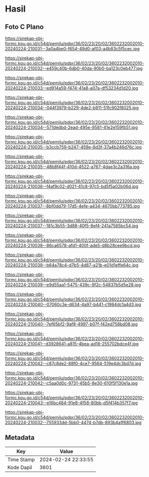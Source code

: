 # Hasil

## Foto C Plano

https://sirekap-obj-formc.kpu.go.id/c54d/pemilu/pdpr/36/02/23/20/02/3602232002010-20240224-210031--3a0a4be0-f654-49d0-af03-a4b83c5f5cec.jpg

https://sirekap-obj-formc.kpu.go.id/c54d/pemilu/pdpr/36/02/23/20/02/3602232002010-20240224-210032--e459c40b-6db0-40da-90b0-ba123c0eb477.jpg

https://sirekap-obj-formc.kpu.go.id/c54d/pemilu/pdpr/36/02/23/20/02/3602232002010-20240224-210033--ed914a59-f474-41a8-a07a-df53234d1d20.jpg

https://sirekap-obj-formc.kpu.go.id/c54d/pemilu/pdpr/36/02/23/20/02/3602232002010-20240224-210034--044f3979-b229-4de2-b911-51fc902f8025.jpg

https://sirekap-obj-formc.kpu.go.id/c54d/pemilu/pdpr/36/02/23/20/02/3602232002010-20240224-210034--571dedbd-2ead-495e-9581-41e2e159fb51.jpg

https://sirekap-obj-formc.kpu.go.id/c54d/pemilu/pdpr/36/02/23/20/02/3602232002010-20240224-210035--b3ccb759-b247-459e-8d3f-37a4b246d76c.jpg

https://sirekap-obj-formc.kpu.go.id/c54d/pemilu/pdpr/36/02/23/20/02/3602232002010-20240224-210035--48b8f44f-410d-4522-a767-4dae3c2a316a.jpg

https://sirekap-obj-formc.kpu.go.id/c54d/pemilu/pdpr/36/02/23/20/02/3602232002010-20240224-210036--f4af9c02-d021-41c8-97c5-bd5f5a02b06d.jpg

https://sirekap-obj-formc.kpu.go.id/c54d/pemilu/pdpr/36/02/23/20/02/3602232002010-20240224-210037--8bf0dd79-17d5-4efe-a434-4670bb773785.jpg

https://sirekap-obj-formc.kpu.go.id/c54d/pemilu/pdpr/36/02/23/20/02/3602232002010-20240224-210037--181c3b55-3d88-40f5-8ef4-241a7565bc54.jpg

https://sirekap-obj-formc.kpu.go.id/c54d/pemilu/pdpr/36/02/23/20/02/3602232002010-20240224-210038--86ca6578-afd1-400f-ade5-d8b28cee9bcd.jpg

https://sirekap-obj-formc.kpu.go.id/c54d/pemilu/pdpr/36/02/23/20/02/3602232002010-20240224-210039--b64a78c4-d7b5-4d87-a21b-e01d1effe64c.jpg

https://sirekap-obj-formc.kpu.go.id/c54d/pemilu/pdpr/36/02/23/20/02/3602232002010-20240224-210039--e9d55aa1-5475-439c-9f2c-54837b5d5e28.jpg

https://sirekap-obj-formc.kpu.go.id/c54d/pemilu/pdpr/36/02/23/20/02/3602232002010-20240224-210040--07060c3e-d634-4a97-b441-c1984dc1a4d3.jpg

https://sirekap-obj-formc.kpu.go.id/c54d/pemilu/pdpr/36/02/23/20/02/3602232002010-20240224-210040--7ef65bf2-9af8-4997-b07f-f42ed758bd08.jpg

https://sirekap-obj-formc.kpu.go.id/c54d/pemilu/pdpr/36/02/23/20/02/3602232002010-20240224-210041--d3928641-a815-4bea-ad18-255702bdce4f.jpg

https://sirekap-obj-formc.kpu.go.id/c54d/pemilu/pdpr/36/02/23/20/02/3602232002010-20240224-210042--c87c8de2-88f0-4ce7-9564-519e4dc3bd7d.jpg

https://sirekap-obj-formc.kpu.go.id/c54d/pemilu/pdpr/36/02/23/20/02/3602232002010-20240224-210042--c5aa0d0c-9731-45b5-8e30-610f5f130e1a.jpg

https://sirekap-obj-formc.kpu.go.id/c54d/pemilu/pdpr/36/02/23/20/02/3602232002010-20240224-210043--e16bc484-91e8-4f58-80bb-d5f414b357f7.jpg

https://sirekap-obj-formc.kpu.go.id/c54d/pemilu/pdpr/36/02/23/20/02/3602232002010-20240224-210032--755933dd-5bb0-4474-b7db-893b4a1f6803.jpg


## Metadata

| Key        | Value               |
| ---------- | ------------------- |
| Time Stamp | 2024-02-24 22:33:55 |
| Kode Dapil | 3601                |



